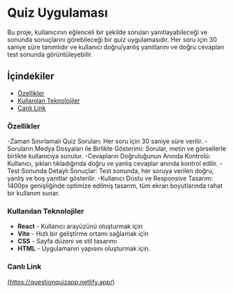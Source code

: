 # Quiz Uygulaması

Bu proje, kullanıcının eğlenceli bir şekilde soruları yanıtlayabileceği ve sonunda sonuçlarını görebileceği bir quiz uygulamasıdır. Her soru için 30 saniye süre tanımlıdır ve kullanıcı doğru/yanlış yanıtlarını ve doğru cevapları test sonunda görüntüleyebilir.

## İçindekiler
- [Özellikler](#özellikler)
- [Kullanılan Teknolojiler](#kullanılan-teknolojiler)
- [Canlı Link](#canlı-link)
### Özellikler

-Zaman Sınırlamalı Quiz Soruları: Her soru için 30 saniye süre verilir.
-Soruların Medya Dosyaları ile Birlikte Gösterimi: Sorular, metin ve görsellerle birlikte kullanıcıya sunulur.
-Cevapların Doğruluğunun Anında Kontrolü: Kullanıcı, şıkları tıkladığında doğru ve yanlış cevaplar anında kontrol edilir.
-Test Sonunda Detaylı Sonuçlar: Test sonunda, her soruya verilen doğru, yanlış ve boş yanıtlar gösterilir.
-Kullanıcı Dostu ve Responsive Tasarım: 1400px genişliğinde optimize edilmiş tasarım, tüm ekran boyutlarında rahat bir kullanım sunar.

### Kullanılan Teknolojiler

- **React** - Kullanıcı arayüzünü oluşturmak için
- **Vite** - Hızlı bir geliştirme ortamı sağlamak için
- **CSS** - Sayfa düzeni ve stil tasarımı
- **HTML** - Uygulamanın yapısını oluşturmak için.

### Canlı Link

[(https://questionquizapp.netlify.app/)](https://questionquizapp.netlify.app/)

